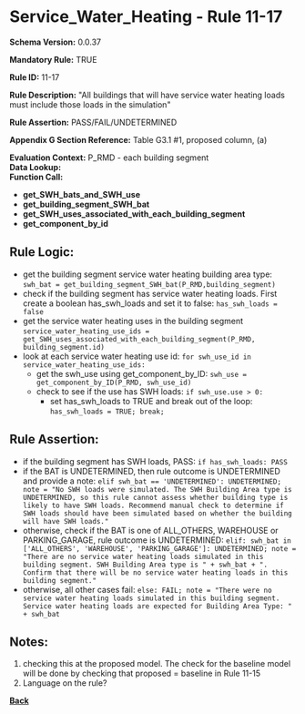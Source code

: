 # Service_Water_Heating - Rule 11-17  
**Schema Version:** 0.0.37  

**Mandatory Rule:** TRUE  

**Rule ID:** 11-17  

**Rule Description:** "All buildings that will have service water heating loads must include those loads in the simulation"  

**Rule Assertion:** PASS/FAIL/UNDETERMINED  

**Appendix G Section Reference:** Table G3.1 #1, proposed column, (a)  

**Evaluation Context:** P_RMD - each building segment  
**Data Lookup:**   
**Function Call:**  
- **get_SWH_bats_and_SWH_use**  
- **get_building_segment_SWH_bat**  
- **get_SWH_uses_associated_with_each_building_segment**  
- **get_component_by_id**  

      
## Rule Logic:
- get the building segment service water heating building area type: `swh_bat = get_building_segment_SWH_bat(P_RMD,building_segment)`
- check if the building segment has service water heating loads.  First create a boolean has_swh_loads and set it to false: `has_swh_loads = false`
- get the service water heating uses in the building segment `service_water_heating_use_ids = get_SWH_uses_associated_with_each_building_segment(P_RMD, building_segment.id)`
- look at each service water heating use id: `for swh_use_id in service_water_heating_use_ids:`
    - get the swh_use using get_component_by_ID: `swh_use = get_component_by_ID(P_RMD, swh_use_id)`
    - check to see if the use has SWH loads: `if swh_use.use > 0:`
        - set has_swh_loads to TRUE and break out of the loop: `has_swh_loads = TRUE; break;`

## Rule Assertion:
- if the building segment has SWH loads, PASS: `if has_swh_loads: PASS`
- if the BAT is UNDETERMINED, then rule outcome is UNDETERMINED and provide a note: `elif swh_bat == 'UNDETERMINED': UNDETERMINED; note = "No SWH loads were simulated. The SWH Building Area type is UNDETERMINED, so this rule cannot assess whether building type is likely to have SWH loads. Recommend manual check to determine if SWH loads should have been simulated based on whether the building will have SWH loads."` 
- otherwise, check if the BAT is one of ALL_OTHERS, WAREHOUSE or PARKING_GARAGE, rule outcome is UNDETERMINED: `elif: swh_bat in ['ALL_OTHERS', 'WAREHOUSE', 'PARKING_GARAGE']: UNDETERMINED; note = "There are no service water heating loads simulated in this building segment. SWH Building Area type is " + swh_bat + ".  Confirm that there will be no service water heating loads in this building segment."`
- otherwise, all other cases fail: `else: FAIL; note = "There were no service water heating loads simulated in this building segment.  Service water heating loads are expected for Building Area Type: " + swh_bat`

## Notes:  
1. checking this at the proposed model.  The check for the baseline model will be done by checking that proposed = baseline in Rule 11-15
2.  Language on the rule?

**[Back](../_toc.md)**
